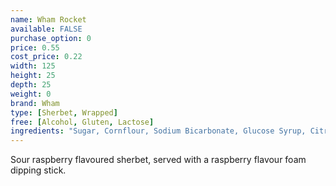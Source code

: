 ```yaml
---
name: Wham Rocket
available: FALSE
purchase_option: 0
price: 0.55
cost_price: 0.22
width: 125
height: 25
depth: 25
weight: 0
brand: Wham
type: [Sherbet, Wrapped]
free: [Alcohol, Gluten, Lactose]
ingredients: "Sugar, Cornflour, Sodium Bicarbonate, Glucose Syrup, Citric Acid, Tartaric Acid, Dextrose, Beef Gelatine, Anti-Caking Agent, Flavourings, Natural Colours (Beetroot Red, Curcumin, Chlorophylls)"
---
```

Sour raspberry flavoured sherbet, served with a raspberry flavour foam dipping stick.